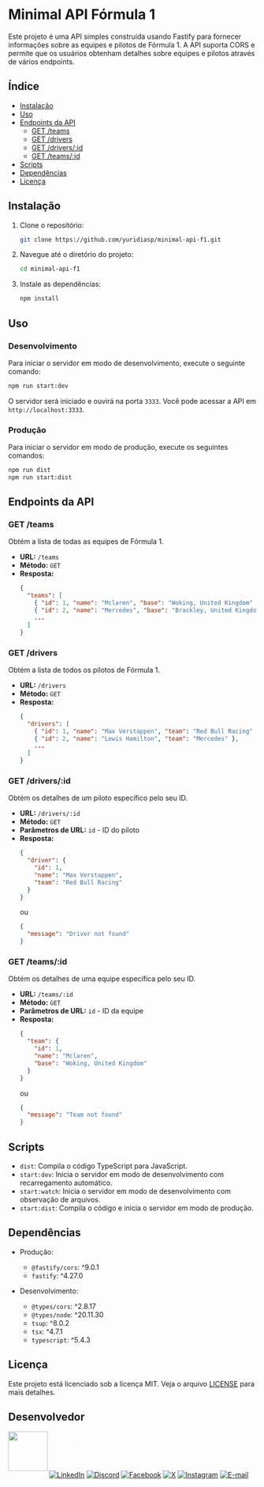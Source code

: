 # Minimal API Fórmula 1

Este projeto é uma API simples construída usando Fastify para fornecer informações sobre as equipes e pilotos de Fórmula 1. A API suporta CORS e permite que os usuários obtenham detalhes sobre equipes e pilotos através de vários endpoints.

## Índice

- [Instalação](#instalação)
- [Uso](#uso)
- [Endpoints da API](#endpoints-da-api)
  - [GET /teams](#get-teams)
  - [GET /drivers](#get-drivers)
  - [GET /drivers/:id](#get-driversid)
  - [GET /teams/:id](#get-teamsid)
- [Scripts](#scripts)
- [Dependências](#dependências)
- [Licença](#licença)

## Instalação

1. Clone o repositório:

   ```bash
   git clone https://github.com/yuridiasp/minimal-api-f1.git
   ```

2. Navegue até o diretório do projeto:

   ```bash
   cd minimal-api-f1
   ```

3. Instale as dependências:

   ```bash
   npm install
   ```

## Uso

### Desenvolvimento

Para iniciar o servidor em modo de desenvolvimento, execute o seguinte comando:

```bash
npm run start:dev
```

O servidor será iniciado e ouvirá na porta `3333`. Você pode acessar a API em `http://localhost:3333`.

### Produção

Para iniciar o servidor em modo de produção, execute os seguintes comandos:

```bash
npm run dist
npm run start:dist
```

## Endpoints da API

### GET /teams

Obtém a lista de todas as equipes de Fórmula 1.

- **URL:** `/teams`
- **Método:** `GET`
- **Resposta:**
  ```json
  {
    "teams": [
      { "id": 1, "name": "Mclaren", "base": "Woking, United Kingdom" },
      { "id": 2, "name": "Mercedes", "base": "Brackley, United Kingdom" },
      ...
    ]
  }
  ```

### GET /drivers

Obtém a lista de todos os pilotos de Fórmula 1.

- **URL:** `/drivers`
- **Método:** `GET`
- **Resposta:**
  ```json
  {
    "drivers": [
      { "id": 1, "name": "Max Verstappen", "team": "Red Bull Racing" },
      { "id": 2, "name": "Lewis Hamilton", "team": "Mercedes" },
      ...
    ]
  }
  ```

### GET /drivers/:id

Obtém os detalhes de um piloto específico pelo seu ID.

- **URL:** `/drivers/:id`
- **Método:** `GET`
- **Parâmetros de URL:** `id` - ID do piloto
- **Resposta:**
  ```json
  {
    "driver": {
      "id": 1,
      "name": "Max Verstappen",
      "team": "Red Bull Racing"
    }
  }
  ```
  ou
  ```json
  {
    "message": "Driver not found"
  }
  ```

### GET /teams/:id

Obtém os detalhes de uma equipe específica pelo seu ID.

- **URL:** `/teams/:id`
- **Método:** `GET`
- **Parâmetros de URL:** `id` - ID da equipe
- **Resposta:**
  ```json
  {
    "team": {
      "id": 1,
      "name": "Mclaren",
      "base": "Woking, United Kingdom"
    }
  }
  ```
  ou
  ```json
  {
    "message": "Team not found"
  }
  ```

## Scripts

- `dist`: Compila o código TypeScript para JavaScript.
- `start:dev`: Inicia o servidor em modo de desenvolvimento com recarregamento automático.
- `start:watch`: Inicia o servidor em modo de desenvolvimento com observação de arquivos.
- `start:dist`: Compila o código e inicia o servidor em modo de produção.

## Dependências

- Produção:
  - `@fastify/cors`: ^9.0.1
  - `fastify`: ^4.27.0

- Desenvolvimento:
  - `@types/cors`: ^2.8.17
  - `@types/node`: ^20.11.30
  - `tsup`: ^8.0.2
  - `tsx`: ^4.7.1
  - `typescript`: ^5.4.3

## Licença

Este projeto está licenciado sob a licença MIT. Veja o arquivo [LICENSE](LICENSE) para mais detalhes.

## Desenvolvedor

<p>
    <a href="https://github.com/yuridiasp">
        <img
          align=left
          margin=10
          width=80
          src="https://avatars.githubusercontent.com/u/81938754?v=4"
        />
    </a>
      <p>
        <p>&nbsp&nbsp<a style="color: white;" href="https://github.com/yuridiasp">Yuri Dias</a><br>
        &nbsp&nbsp&nbsp
    </p>
</p>

<br>

[![LinkedIn](https://img.shields.io/badge/LinkedIn-0077B5?style=for-the-badge&logo=linkedin&logoColor=white)](https://www.linkedin.com/in/yuridiasp/) [![Discord](https://img.shields.io/badge/Discord-7289DA?style=for-the-badge&logo=discord&logoColor=white)](https://discord.com/channels/@yuridiasp/) [![Facebook](https://img.shields.io/badge/Facebook-1877F2?style=for-the-badge&logo=facebook&logoColor=white)](https://www.facebook.com/yuri.dias.7739/) [![X](https://img.shields.io/badge/X-000?style=for-the-badge&logo=x)](https://x.com/YuriDias_P) [![Instagram](https://img.shields.io/badge/-Instagram-%23E4405F?style=for-the-badge&logo=instagram&logoColor=white)](https://www.instagram.com/yuridiasp/) [![E-mail](https://img.shields.io/badge/-Email-000?style=for-the-badge&logo=microsoft-outlook&logoColor=007BFF)](mailto:yuristardias@hotmail.com)